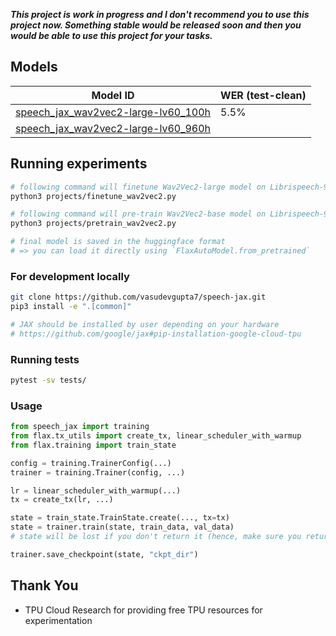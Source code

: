 ***This project is work in progress and I don't recommend you to use this project now. Something stable would be released soon and then you would be able to use this project for your tasks.***

## Models

| Model ID | WER (test-clean) |
|----------|------------------|
| [speech_jax_wav2vec2-large-lv60_100h](https://huggingface.co/vasudevgupta/speech_jax_wav2vec2-large-lv60_100h) | 5.5% |
| [speech_jax_wav2vec2-large-lv60_960h](https://huggingface.co/vasudevgupta/speech_jax_wav2vec2-large-lv60_960h) |  |

## Running experiments

```bash
# following command will finetune Wav2Vec2-large model on Librispeech-960h dataset
python3 projects/finetune_wav2vec2.py

# following command will pre-train Wav2Vec2-base model on Librispeech-960h dataset
python3 projects/pretrain_wav2vec2.py

# final model is saved in the huggingface format 
# => you can load it directly using `FlaxAutoModel.from_pretrained`
```

### For development locally

```bash
git clone https://github.com/vasudevgupta7/speech-jax.git
pip3 install -e ".[common]"

# JAX should be installed by user depending on your hardware
# https://github.com/google/jax#pip-installation-google-cloud-tpu
```

### Running tests

```bash
pytest -sv tests/
```

### Usage

```python
from speech_jax import training
from flax.tx_utils import create_tx, linear_scheduler_with_warmup
from flax.training import train_state

config = training.TrainerConfig(...)
trainer = training.Trainer(config, ...)

lr = linear_scheduler_with_warmup(...)
tx = create_tx(lr, ...)

state = train_state.TrainState.create(..., tx=tx)
state = trainer.train(state, train_data, val_data)
# state will be lost if you don't return it (hence, make sure you return it)

trainer.save_checkpoint(state, "ckpt_dir")
```

## Thank You

* TPU Cloud Research for providing free TPU resources for experimentation
